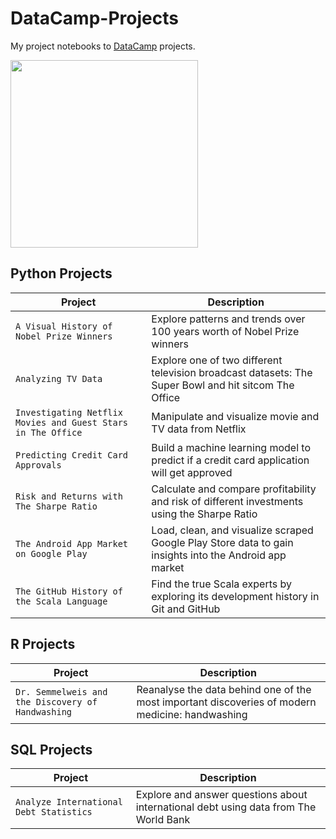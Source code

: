 # DataCamp-Projects
My project notebooks to [DataCamp](https://learn.datacamp.com/) projects.

<img src="https://res.cloudinary.com/dyd911kmh/image/upload/f_auto,q_auto:best/v1603223608/DC_New_mugdv8.png" width="300">

## Python Projects
| Project       | Description |
|-----------|------|
| `A Visual History of Nobel Prize Winners`    | Explore patterns and trends over 100 years worth of Nobel Prize winners   |
| `Analyzing TV Data`   | Explore one of two different television broadcast datasets: The Super Bowl and hit sitcom The Office   |
| `Investigating Netflix Movies and Guest Stars in The Office` | Manipulate and visualize movie and TV data from Netflix   |
| `Predicting Credit Card Approvals` | Build a machine learning model to predict if a credit card application will get approved   |
| `Risk and Returns with The Sharpe Ratio` | Calculate and compare profitability and risk of different investments using the Sharpe Ratio   |
| `The Android App Market on Google Play` | Load, clean, and visualize scraped Google Play Store data to gain insights into the Android app market   |
| `The GitHub History of the Scala Language` | Find the true Scala experts by exploring its development history in Git and GitHub   |  

## R Projects
| Project       | Description |
|-----------|------|
| `Dr. Semmelweis and the Discovery of Handwashing`    | Reanalyse the data behind one of the most important discoveries of modern medicine: handwashing   |

## SQL Projects
| Project       | Description |
|-----------|------|
| `Analyze International Debt Statistics`    | Explore and answer questions about international debt using data from The World Bank   |
